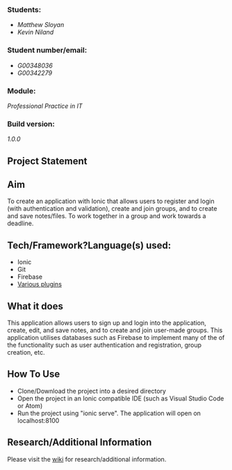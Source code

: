 <h3><b>Students:</b></h3> <ul><li><i>Matthew Sloyan</i></li> <li><i>Kevin Niland</i></li></ul>
<h3><b>Student number/email:</b></h3> <ul><li><i>G00348036</i></li> <li><i>G00342279</i></li></ul>
<h3><b>Module:</b></h3> <i>Professional Practice in IT</i>
<h3><b>Build version:</b></h3> <i>1.0.0</i>

<h2>Project Statement</h2>

<h2>Aim</h2>
To create an application with Ionic that allows users to register and login (with authentication and validation), create and join groups, and to create and save notes/files. To work together in a group and work towards a deadline.

<h2>Tech/Framework?Language(s) used:</h2>
<ul>
  <li>Ionic</li>
  <li>Git</li>
  <li>Firebase</li>
  <li><a href="https://github.com/MatthewSloyan/IT-Professional-Skills-Group-Project/wiki/Ionic-Plugins">Various plugins</a></li>
</ul>

<h2>What it does</h2>
This application allows users to sign up and login into the application, create, edit, and save notes, and to create and join user-made groups. This application utilises databases such as Firebase to implement many of the of the functionality such as user authentication and registration, group creation, etc.

<h2>How To Use</h2>
<ul>
  <li>Clone/Download the project into a desired directory</li>
  <li>Open the project in an Ionic compatible IDE (such as Visual Studio Code or Atom)</li>
  <li>Run the project using "ionic serve". The application will open on localhost:8100</li>
</ul>

<h2>Research/Additional Information</h2>
Please visit the <a href="https://github.com/MatthewSloyan/IT-Professional-Skills-Group-Project/wiki">wiki</a> for research/additional information.
